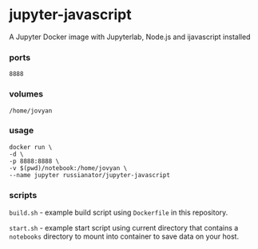 # jupyter-javascript

A Jupyter Docker image with Jupyterlab, Node.js and ijavascript installed

### ports

`8888`

### volumes

`/home/jovyan`

### usage

```
docker run \
-d \
-p 8888:8888 \
-v $(pwd)/notebook:/home/jovyan \
--name jupyter russianator/jupyter-javascript
```

### scripts

`build.sh` - example build script using `Dockerfile` in this repository.

`start.sh` - example start script using current directory that contains a `notebooks` directory to mount into container to save data on your host.